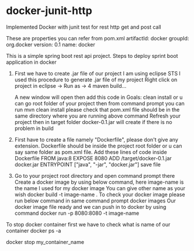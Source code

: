 # docker-junit-http
Implemented Docker with junit test for rest http get and post call

These are properties you can refer from pom.xml
artifactId: docker
groupId: org.docker
version: 0.1
name: docker


This is a simple spring boot rest api project. 
Steps to deploy sprint boot application in docker

1. First we have to create .jar file of our project
   I am using eclipse STS
   I used this procedure to generate .jar file of my project
   Right click on project in eclipse -> Run as -> 4 maven build... 
   
   A new window will open then add this code in Goals: 
   clean install
   or u can go root folder of your project then from command prompt you can run 
   mvn clean install 
   please check that pom.xml file should be in the same directory where you are running above command
   Refresh your project
   then in target folder docker-0.1.jar will create if there is no problem in build

2. First have to create a file namely "Dockerfile", please don't give any extension.
   Dockerfile should be inside the project root folder or u can say same folder as pom.xml file.
   Add these lines of code inside Dockerfile
   FROM java:8
   EXPOSE 8080
   ADD /target/docker-0.1.jar docker.jar
   ENTRYPOINT ["java", "-jar", "docker.jar"]
   save file
   
3. Go to your project root directory and open command prompt there
   Create a docker image by using below command, here image-name is the name I used for my docker image
   You can give other name as your wish
   docker build -t image-name . 
   To check your docker image please run below command in same command prompt 
   docker images
   Our docker image file ready and we can push in to docker by using command
   docker run -p 8080:8080 -t image-name
   
  
  To stop docker container
  first we have to check what is name of our container 
  docker ps -a
  
  docker stop my_container_name


   
   
   



  
  
    

